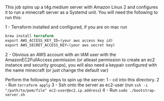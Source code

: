 This job spins up a t4g.medium server with Amazon Linux 2 and configures it to run a minecraft server as a Systemd unit. You will need the following to run this:

1 - Terraform installed and configured, if you are on mac run
```terraform
brew install terraform
export AWS_ACCESS_KEY_ID=(your aws access key id)
export AWS_SECRET_ACCESS_KEY=(your aws secret key)
```

2 - Obvious an AWS account with an IAM user with the AmazonEC2FullAccess permission (or atleast permission to create an ec2 instance and security groups), you will also need a keypair configured with the name minecraft (or just change the default var)

Perform the following steps to spin up the server:
1 - cd into this directory.
2 - Run `terraform apply`
3 - Ssh onto the server as ec2-user (run `ssh -i "/path/to/pem/file" ec2-user@ec2.ip.address`)
4 - Run `sudo ./bootstrap-server.sh` 